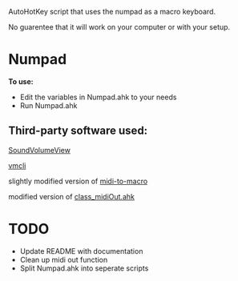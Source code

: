 AutoHotKey script that uses the numpad as a macro keyboard.

No guarentee that it will work on your computer or with your setup.

# Numpad
**To use:**
* Edit the variables in Numpad.ahk to your needs
* Run Numpad.ahk

## Third-party software used:
[SoundVolumeView](https://www.nirsoft.net/utils/sound_volume_view.html)

[vmcli](https://github.com/rpetti/vmcli)

slightly modified version of [midi-to-macro](https://github.com/laurence-myers/midi-to-macro/)

modified version of [class_midiOut.ahk](https://github.com/Ixiko/AHK-libs-and-classes-collection/blob/master/classes/class_midiOut.ahk)

# TODO
* Update README with documentation
* Clean up midi out function
* Split Numpad.ahk into seperate scripts